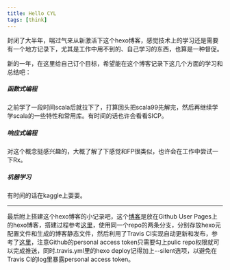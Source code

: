 ```yaml
---
title: Hello CYL
tags: [think]
---
```

封闭了大半年，喘过气来从新激活下这个hexo博客，感觉技术上的学习还是需要有一个地方记录下，尤其是工作中用不到的、自己学习的东西，也算是一种督促。

新的一年，在这里给自己订个目标，希望能在这个博客记录下这几个方面的学习和总结吧：

##### 函数式编程

之前学了一段时间scala后就拉下了，打算回头把scala99先解完，然后再继续学学scala的一些特性和常用库。有时间的话也许会看看SICP。

##### 响应式编程

对这个概念挺感兴趣的，大概了解了下感觉和FP很类似，也许会在工作中尝试一下Rx。

##### 机器学习

有时间的话在kaggle上耍耍。

---
最后附上搭建这个hexo博客的小记录吧，这个[博客](https://github.com/youlingman/youlingman.github.com)是放在Github User Pages上的hexo博客，搭建过程参考[这里](http://crazymilk.github.io/2015/12/28/GitHub-Pages-Hexo%E6%90%AD%E5%BB%BA%E5%8D%9A%E5%AE%A2)，使用同一个repo的两条分支，分别存放hexo元配置文件和生成的博客静态文件，然后利用了Travis CI实现自动更新和发布，参考了[这里](https://xin053.github.io/2016/06/05/Travis%20CI%E8%87%AA%E5%8A%A8%E9%83%A8%E7%BD%B2Hexo%E5%8D%9A%E5%AE%A2%E5%88%B0Github/)，注意Github的personal access token只需要勾上pulic repo权限就可以完成推送，同时.travis.yml里的hexo deploy记得加上--silent选项，以避免在Travis CI的log里暴露personal access token。
